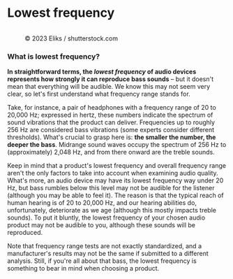 # Lowest frequency

<figure><img src="https://images.versus.io/property/lowestfrequency-1598574298444.variety.jpg" alt=""><figcaption><p>© 2023 Eliks / shutterstock.com</p></figcaption></figure>

### What is lowest frequency?

**In straightforward terms, the **_**lowest frequency**_** of audio devices represents how strongly it can reproduce bass sounds** – but it doesn't mean that everything will be audible. We know this may not seem very clear, so let's first understand what frequency range stands for.

Take, for instance, a pair of headphones with a frequency range of 20 to 20,000 Hz; expressed in hertz, these numbers indicate the spectrum of sound vibrations that the product can deliver. Frequencies up to roughly 256 Hz are considered bass vibrations (some experts consider different thresholds). What's crucial to grasp here is: **the smaller the number, the deeper the bass**. Midrange sound waves occupy the spectrum of 256 Hz to (approximately) 2,048 Hz, and from there onward are the treble sounds.

Keep in mind that a product's lowest frequency and overall frequency range aren't the only factors to take into account when examining audio quality. What's more, an audio device may have its lowest frequency way under 20 Hz, but bass rumbles below this level may not be audible for the listener (although you may be able to feel it). The reason is that the typical reach of human hearing is of 20 to 20,000 Hz, and our hearing abilities do, unfortunately, deteriorate as we age (although this mostly impacts treble sounds). To put it bluntly, the lowest frequency of your chosen audio product may not be audible to you, although these sounds will be reproduced.

Note that frequency range tests are not exactly standardized, and a manufacturer's results may not be the same if submitted to a different analysis. Still, if you're all about that bass, the lowest frequency is something to bear in mind when choosing a product.
